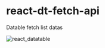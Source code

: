 # react-dt-fetch-api
Datable fetch list datas

![react_datatable](https://github.com/MaiconCabral/react-dt-fetch-api/assets/44178051/017a3234-d595-43a1-89cb-4cc03ee5873f)
